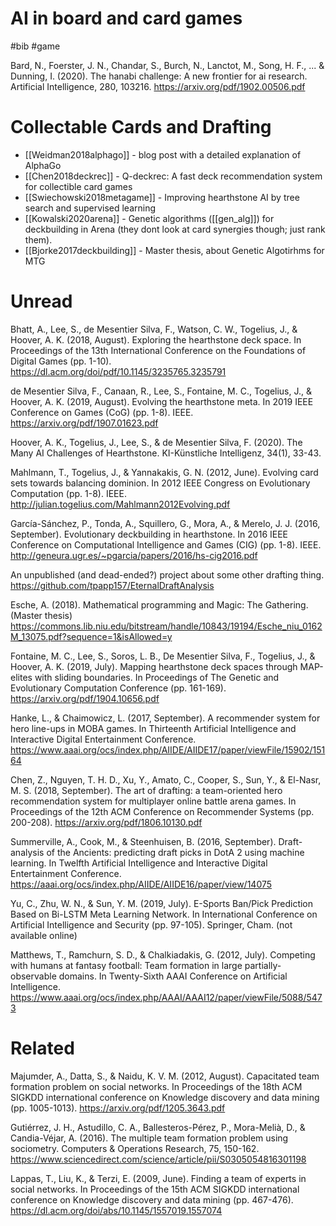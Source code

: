 # AI in board and card games

#bib #game

Bard, N., Foerster, J. N., Chandar, S., Burch, N., Lanctot, M., Song, H. F., ... & Dunning, I. (2020). The hanabi challenge: A new frontier for ai research. Artificial Intelligence, 280, 103216.
https://arxiv.org/pdf/1902.00506.pdf

# Collectable Cards and Drafting

* [[Weidman2018alphago]] - blog post with a detailed explanation of AlphaGo
* [[Chen2018deckrec]] - Q-deckrec: A fast deck recommendation system for collectible card games
* [[Swiechowski2018metagame]] - Improving hearthstone AI by tree search and supervised learning
* [[Kowalski2020arena]] - Genetic algorithms ([[gen_alg]]) for deckbuilding in Arena (they dont look at card synergies though; just rank them).
* [[Bjorke2017deckbuilding]] - Master thesis, about Genetic Algotirhms for MTG

# Unread

Bhatt, A., Lee, S., de Mesentier Silva, F., Watson, C. W., Togelius, J., & Hoover, A. K. (2018, August). Exploring the hearthstone deck space. In Proceedings of the 13th International Conference on the Foundations of Digital Games (pp. 1-10).
https://dl.acm.org/doi/pdf/10.1145/3235765.3235791

de Mesentier Silva, F., Canaan, R., Lee, S., Fontaine, M. C., Togelius, J., & Hoover, A. K. (2019, August). Evolving the hearthstone meta. In 2019 IEEE Conference on Games (CoG) (pp. 1-8). IEEE.
https://arxiv.org/pdf/1907.01623.pdf

Hoover, A. K., Togelius, J., Lee, S., & de Mesentier Silva, F. (2020). The Many AI Challenges of Hearthstone. KI-Künstliche Intelligenz, 34(1), 33-43.

Mahlmann, T., Togelius, J., & Yannakakis, G. N. (2012, June). Evolving card sets towards balancing dominion. In 2012 IEEE Congress on Evolutionary Computation (pp. 1-8). IEEE.
http://julian.togelius.com/Mahlmann2012Evolving.pdf

García-Sánchez, P., Tonda, A., Squillero, G., Mora, A., & Merelo, J. J. (2016, September). Evolutionary deckbuilding in hearthstone. In 2016 IEEE Conference on Computational Intelligence and Games (CIG) (pp. 1-8). IEEE.
http://geneura.ugr.es/~pgarcia/papers/2016/hs-cig2016.pdf

An unpublished (and dead-ended?) project about some other drafting thing.
https://github.com/tpapp157/EternalDraftAnalysis

Esche, A. (2018). Mathematical programming and Magic: The Gathering. (Master thesis)
https://commons.lib.niu.edu/bitstream/handle/10843/19194/Esche_niu_0162M_13075.pdf?sequence=1&isAllowed=y

Fontaine, M. C., Lee, S., Soros, L. B., De Mesentier Silva, F., Togelius, J., & Hoover, A. K. (2019, July). Mapping hearthstone deck spaces through MAP-elites with sliding boundaries. In Proceedings of The Genetic and Evolutionary Computation Conference (pp. 161-169).
https://arxiv.org/pdf/1904.10656.pdf

Hanke, L., & Chaimowicz, L. (2017, September). A recommender system for hero line-ups in MOBA games. In Thirteenth Artificial Intelligence and Interactive Digital Entertainment Conference.
https://www.aaai.org/ocs/index.php/AIIDE/AIIDE17/paper/viewFile/15902/15164

Chen, Z., Nguyen, T. H. D., Xu, Y., Amato, C., Cooper, S., Sun, Y., & El-Nasr, M. S. (2018, September). The art of drafting: a team-oriented hero recommendation system for multiplayer online battle arena games. In Proceedings of the 12th ACM Conference on Recommender Systems (pp. 200-208).
https://arxiv.org/pdf/1806.10130.pdf

Summerville, A., Cook, M., & Steenhuisen, B. (2016, September). Draft-analysis of the Ancients: predicting draft picks in DotA 2 using machine learning. In Twelfth Artificial Intelligence and Interactive Digital Entertainment Conference.
https://aaai.org/ocs/index.php/AIIDE/AIIDE16/paper/view/14075

Yu, C., Zhu, W. N., & Sun, Y. M. (2019, July). E-Sports Ban/Pick Prediction Based on Bi-LSTM Meta Learning Network. In International Conference on Artificial Intelligence and Security (pp. 97-105). Springer, Cham.
(not available online)

Matthews, T., Ramchurn, S. D., & Chalkiadakis, G. (2012, July). Competing with humans at fantasy football: Team formation in large partially-observable domains. In Twenty-Sixth AAAI Conference on Artificial Intelligence.
https://www.aaai.org/ocs/index.php/AAAI/AAAI12/paper/viewFile/5088/5473

# Related

Majumder, A., Datta, S., & Naidu, K. V. M. (2012, August). Capacitated team formation problem on social networks. In Proceedings of the 18th ACM SIGKDD international conference on Knowledge discovery and data mining (pp. 1005-1013).
https://arxiv.org/pdf/1205.3643.pdf

Gutiérrez, J. H., Astudillo, C. A., Ballesteros-Pérez, P., Mora-Melià, D., & Candia-Véjar, A. (2016). The multiple team formation problem using sociometry. Computers & Operations Research, 75, 150-162.
https://www.sciencedirect.com/science/article/pii/S0305054816301198

Lappas, T., Liu, K., & Terzi, E. (2009, June). Finding a team of experts in social networks. In Proceedings of the 15th ACM SIGKDD international conference on Knowledge discovery and data mining (pp. 467-476).
https://dl.acm.org/doi/abs/10.1145/1557019.1557074